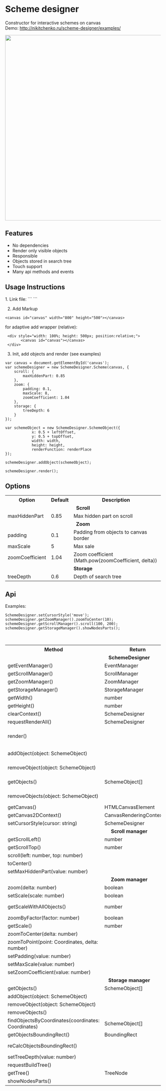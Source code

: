 <h1>Scheme designer</h1>
<p>Constructor for interactive schemes on canvas <br />
Demo: <a href="http://nikitchenko.ru/scheme-designer/examples/">http://nikitchenko.ru/scheme-designer/examples/</a>
</p>

<p align=center><img src="http://nikitchenko.ru/scheme-designer/scheme-designer.gif" width="600"></p>

<h2>Features</h2>
<ul>
    <li>No dependencies</li>
    <li>Render only visible objects</li>
    <li>Responsible</li>
    <li>Objects stored in search tree</li>
    <li>Touch support</li>
    <li>Many api methods and events</li>
</ul>

<h2>Usage Instructions</h2>
1. Link file:
```
<script src="dist/scheme-designer.min.js"></script>
```

2. Add Markup
```
<canvas id="canvas" width="800" height="500"></canvas>
```
for adaptive add wrapper (relative):
```
 <div style="width: 100%; height: 500px; position:relative;">
       <canvas id="canvas"></canvas>
 </div>
```

3. Init, add objects and render (see examples)
```
var canvas = document.getElementById('canvas');
var schemeDesigner = new SchemeDesigner.Scheme(canvas, {
    scroll: {
        maxHiddenPart: 0.85
    },
    zoom: {
        padding: 0.1,
        maxScale: 8,
        zoomCoefficient: 1.04
    },
    storage: {
        treeDepth: 6
    }
});

var schemeObject = new SchemeDesigner.SchemeObject({
            x: 0.5 + leftOffset,
            y: 0.5 + topOffset,
            width: width,
            height: height,
            renderFunction: renderPlace
});

schemeDesigner.addObject(schemeObject);

schemeDesigner.render();
```

<h2>Options</h2>
<table>
    <tr>
        <th>Option</th>
        <th>Default</th>
        <th>Description</th>
    </tr>
    <tr>
        <td colspan=3 align=center><strong>Scroll</strong></td>
    </tr>
     <tr>
        <td>maxHiddenPart</td>
        <td>0.85</td>
        <td>Max hidden part on scroll</td>
    </tr>
    <tr>
        <td colspan=3 align=center><strong>Zoom</strong></td>
    </tr>
     <tr>
        <td>padding</td>
        <td>0.1</td>
        <td>Padding from objects to canvas border</td>
    </tr>
    <tr>
        <td>maxScale</td>
        <td>5</td>
        <td>Max sale</td>
    </tr>
    <tr>
        <td>zoomCoefficient</td>
        <td>1.04</td>
        <td>Zoom coefficient (Math.pow(zoomCoefficient, delta))</td>
    </tr>
    <tr>
        <td colspan=3 align=center><strong>Storage</strong></td>
    </tr>
     <tr>
        <td>treeDepth</td>
        <td>0.6</td>
        <td>Depth of search tree</td>
    </tr>
</table>

<h2>Api</h2>

Examples:
```
SchemeDesigner.setCursorStyle('move');
schemeDesigner.getZoomManager().zoomToCenter(10);
schemeDesigner.getScrollManager().scroll(100, 200);
schemeDesigner.getStorageManager().showNodesParts();

```

<table>
    <tr>
        <th>Method</th>
        <th>Return</th>
        <th>Description</th>
    </tr>
     <tr>
        <td colspan=3 align=center><strong>SchemeDesigner</strong></td>
    </tr>
    <tr>
        <td>getEventManager()</td>
        <td>EventManager</td>
        <td></td>
    </tr>
    <tr>
        <td>getScrollManager()</td>
        <td>ScrollManager</td>
        <td></td>
    </tr>
    <tr>
        <td>getZoomManager()</td>
        <td>ZoomManager</td>
        <td></td>
    </tr>
    <tr>
        <td>getStorageManager()</td>
        <td>StorageManager</td>
        <td></td>
    </tr>
     <tr>
        <td>getWidth()</td>
        <td>number</td>
        <td>Scheme width</td>
    </tr>
    <tr>
        <td>getHeight()</td>
        <td>number</td>
        <td>Scheme height</td>
    </tr>
    <tr>
        <td>clearContext()</td>
        <td>SchemeDesigner</td>
        <td>Clear canvas context</td>
    </tr>
    <tr>
        <td>requestRenderAll()</td>
        <td>SchemeDesigner</td>
        <td>Request redraw canvas</td>
    </tr>
    <tr>
        <td>render()</td>
        <td></td>
        <td>Request redraw canvas, create search tree and scroll with zoom to center</td>
    </tr>
    <tr>
        <td>addObject(object: SchemeObject)</td>
        <td></td>
        <td>Wrapper for storageManager.addObject</td>
    </tr>
    <tr>
        <td>removeObject(object: SchemeObject)</td>
        <td></td>
        <td>Wrapper for storageManager.removeObject</td>
    </tr>
     <tr>
        <td>getObjects()</td>
        <td>SchemeObject[]</td>
        <td>Wrapper for storageManager.getObjects</td>
    </tr>
     <tr>
        <td>removeObjects(object: SchemeObject)</td>
        <td></td>
        <td>Wrapper for storageManager.removeObjects</td>
    </tr>
        <tr>
        <td>getCanvas()</td>
        <td>HTMLCanvasElement</td>
        <td>Canvas element</td>
    </tr>
    <tr>
        <td>getCanvas2DContext()</td>
        <td>CanvasRenderingContext2D</td>
        <td>Canvas context</td>
    </tr>
     <tr>
        <td>setCursorStyle(cursor: string)</td>
        <td>SchemeDesigner</td>
        <td>Set cursor style</td>
    </tr>
    <tr>
        <td colspan=3 align=center><strong>Scroll manager</strong></td>
    </tr>
     <tr>
        <td>getScrollLeft()</td>
        <td>number</td>
        <td>Left offset</td>
    </tr>
    <tr>
        <td>getScrollTop()</td>
        <td>number</td>
        <td>Top offset</td>
    </tr>
    <tr>
        <td>scroll(left: number, top: number)</td>
        <td></td>
        <td>Set scroll</td>
    </tr>
    <tr>
        <td>toCenter()</td>
        <td></td>
        <td>Scroll to objects center</td>
    </tr>
    <tr>
        <td>setMaxHiddenPart(value: number)</td>
        <td></td>
        <td>Set maxHiddenPart</td>
    </tr>
    <tr>
        <td colspan=3 align=center><strong>Zoom manager</strong></td>
    </tr>
    <tr>
        <td>zoom(delta: number)</td>
        <td>boolean</td>
        <td>Zoom scheme if posible</td>
    </tr>
    <tr>
        <td>setScale(scale: number)</td>
        <td>boolean</td>
        <td>Set scale if posible</td>
    </tr>
    <tr>
        <td>getScaleWithAllObjects()</td>
        <td>number</td>
        <td>Get scale when all objects are visible</td>
    </tr>
    <tr>
        <td>zoomByFactor(factor: number)</td>
        <td>boolean</td>
        <td>Zoom by factor if posible</td>
    </tr>
    <tr>
        <td>getScale()</td>
        <td>number</td>
        <td>Current scale</td>
    </tr>
    <tr>
        <td>zoomToCenter(delta: number)</td>
        <td></td>
        <td>Zoom to center</td>
    </tr>
    <tr>
        <td>zoomToPoint(point: Coordinates, delta: number)</td>
        <td></td>
        <td>Zoom to point</td>
    </tr>
    <tr>
        <td>setPadding(value: number)</td>
        <td></td>
        <td>Set padding</td>
    </tr>
    <tr>
        <td>setMaxScale(value: number)</td>
        <td></td>
        <td>Set maxScale</td>
    </tr>
    <tr>
        <td>setZoomCoefficient(value: number)</td>
        <td></td>
        <td>Set zoomCoefficient </td>
    </tr>
     <tr>
        <td colspan=3 align=center><strong>Storage manager</strong></td>
    </tr>
     <tr>
        <td>getObjects()</td>
        <td>SchemeObject[]</td>
        <td>Get all objects</td>
    </tr>
    <tr>
        <td>addObject(object: SchemeObject)</td>
        <td></td>
        <td>Add object</td>
    </tr>
    <tr>
        <td>removeObject(object: SchemeObject)</td>
        <td></td>
        <td>Remove object</td>
    </tr>
    <tr>
        <td>removeObjects()</td>
        <td></td>
        <td>Remove all objects</td>
    </tr>
    <tr>
        <td>findObjectsByCoordinates(coordinates: Coordinates)</td>
        <td>SchemeObject[]</td>
        <td>Find objects by coordinates</td>
    </tr>
    <tr>
        <td>getObjectsBoundingRect()</td>
        <td>BoundingRect</td>
        <td>Bounding rect of all objects</td>
    </tr>
    <tr>
        <td>reCalcObjectsBoundingRect()</td>
        <td></td>
        <td>Request fo recalculate bounding rect of all objects</td>
    </tr>
    <tr>
        <td>setTreeDepth(value: number)</td>
        <td></td>
        <td>Set treeDepth</td>
    </tr>
    <tr>
        <td>requestBuildTree()</td>
        <td></td>
        <td>Request rebuild search tree</td>
    </tr>
    <tr>
        <td>getTree()</td>
        <td>TreeNode</td>
        <td>Get root tree node</td>
    </tr>
    <tr>
        <td>showNodesParts()</td>
        <td></td>
        <td>Draw rect of nodes for testing</td>
    </tr>
</table>

